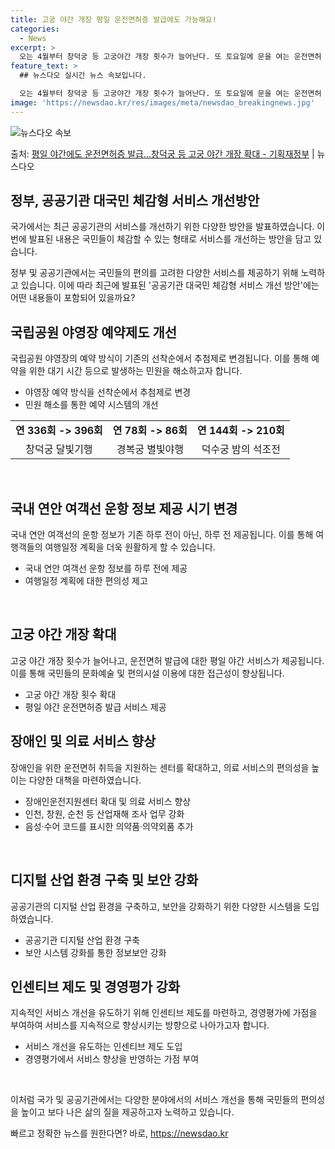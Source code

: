 ```yaml
---
title: 고궁 야간 개장 평일 운전면허증 발급에도 가능해요!
categories:
  - News
excerpt: >
  오는 4월부터 창덕궁 등 고궁야간 개장 횟수가 늘어난다. 또 토요일에 문을 여는 운전면허 시험장을 확대하고,…
feature_text: >
  ## 뉴스다오 실시간 뉴스 속보입니다.

  오는 4월부터 창덕궁 등 고궁야간 개장 횟수가 늘어난다. 또 토요일에 문을 여는 운전면허 시험장을 확대하고,…
image: 'https://newsdao.kr/res/images/meta/newsdao_breakingnews.jpg'
---
```


![뉴스다오 속보](https://newsdao.kr/res/images/meta/newsdao_breakingnews.jpg)

<p>출처: <a href="https://newsdao.kr/3102" rel="dofollow">평일 야간에도 운전면허증 발급…창덕궁 등 고궁 야간 개장 확대 - 기획재정부</a> | 뉴스다오</p>

<h2 data-ke-size="size26">정부, 공공기관 대국민 체감형 서비스 개선방안</h2>
국가에서는 최근 공공기관의 서비스를 개선하기 위한 다양한 방안을 발표하였습니다. 이번에 발표된 내용은 국민들이 체감할 수 있는 형태로 서비스를 개선하는 방안을 담고 있습니다.

<p data-ke-size="size16">정부 및 공공기관에서는 국민들의 편의를 고려한 다양한 서비스를 제공하기 위해 노력하고 있습니다. 이에 따라 최근에 발표된 '공공기관 대국민 체감형 서비스 개선 방안'에는 어떤 내용들이 포함되어 있을까요?</p>

<h2 data-ke-size="size26">국립공원 야영장 예약제도 개선</h2>
국립공원 야영장의 예약 방식이 기존의 선착순에서 추첨제로 변경됩니다. 이를 통해 예약을 위한 대기 시간 등으로 발생하는 민원을 해소하고자 합니다.

<ul>
  <li>야영장 예약 방식을 선착순에서 추첨제로 변경</li>
  <li>민원 해소를 통한 예약 시스템의 개선</li>
</ul>

<table>
  <tr>
    <td style="text-align: center; height: 17px;"><b>연 336회 -> 396회</b></td>
    <td style="text-align: center; height: 17px;"><b>연 78회 -> 86회</b></td>
    <td style="text-align: center; height: 17px;"><b>연 144회 -> 210회</b></td>
  </tr>
  <tr>
    <td style="text-align: center; height: 17px;">창덕궁 달빛기행</td>
    <td style="text-align: center; height: 17px;">경복궁 별빛야행</td>
    <td style="text-align: center; height: 17px;">덕수궁 밤의 석조전</td>
  </tr>
</table>

<p data-ke-size="size16">&nbsp;</p>

<h2 data-ke-size="size26">국내 연안 여객선 운항 정보 제공 시기 변경</h2>
국내 연안 여객선의 운항 정보가 기존 하루 전이 아닌, 하루 전 제공됩니다. 이를 통해 여행객들의 여행일정 계획을 더욱 원활하게 할 수 있습니다.

<ul>
  <li>국내 연안 여객선 운항 정보를 하루 전에 제공</li>
  <li>여행일정 계획에 대한 편의성 제고</li>
</ul>

<p data-ke-size="size16">&nbsp;</p>

<h2 data-ke-size="size26">고궁 야간 개장 확대</h2>
고궁 야간 개장 횟수가 늘어나고, 운전면허 발급에 대한 평일 야간 서비스가 제공됩니다. 이를 통해 국민들의 문화예술 및 편의시설 이용에 대한 접근성이 향상됩니다.

<ul>
  <li>고궁 야간 개장 횟수 확대</li>
  <li>평일 야간 운전면허증 발급 서비스 제공</li>
</ul>

<h2 data-ke-size="size26">장애인 및 의료 서비스 향상</h2>
장애인을 위한 운전면허 취득을 지원하는 센터를 확대하고, 의료 서비스의 편의성을 높이는 다양한 대책을 마련하였습니다.

<ul>
  <li>장애인운전지원센터 확대 및 의료 서비스 향상</li>
  <li>인천, 창원, 순천 등 산업재해 조사 업무 강화</li>
  <li>음성·수어 코드를 표시한 의약품·의약외품 추가</li>
</ul>

<p data-ke-size="size16">&nbsp;</p>

<h2 data-ke-size="size26">디지털 산업 환경 구축 및 보안 강화</h2>
공공기관의 디지털 산업 환경을 구축하고, 보안을 강화하기 위한 다양한 시스템을 도입하였습니다.

<ul>
  <li>공공기관 디지털 산업 환경 구축</li>
  <li>보안 시스템 강화를 통한 정보보안 강화</li>
</ul>

<h2 data-ke-size="size26">인센티브 제도 및 경영평가 강화</h2>
지속적인 서비스 개선을 유도하기 위해 인센티브 제도를 마련하고, 경영평가에 가점을 부여하여 서비스를 지속적으로 향상시키는 방향으로 나아가고자 합니다.

<ul>
  <li>서비스 개선을 유도하는 인센티브 제도 도입</li>
  <li>경영평가에서 서비스 향상을 반영하는 가점 부여</li>
</ul>

<p data-ke-size="size16">&nbsp;</p>

이처럼 국가 및 공공기관에서는 다양한 분야에서의 서비스 개선을 통해 국민들의 편의성을 높이고 보다 나은 삶의 질을 제공하고자 노력하고 있습니다. 

빠르고 정확한 뉴스를 원한다면? 바로, <a href="https://newsdao.kr" rel="dofollow">https://newsdao.kr</a>


    
